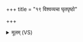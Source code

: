 +++
title = "१९ विश्वव्यचा घृतपृष्ठो"

+++
<details><summary>मूलम् (VS)</summary>

वि॒श्वव्य॑चा घृ॒तपृ॑ष्ठो भवि॒ष्यन्त्सयो॑निर्लो॒कमुप॑ याह्ये॒तम्।  
व॒र्षवृ॑द्ध॒मुप॑ यच्छ॒ शूर्पं॒ तुषं॑ प॒लावा॒नप॒ तद्वि॑नक्तु ॥
</details>